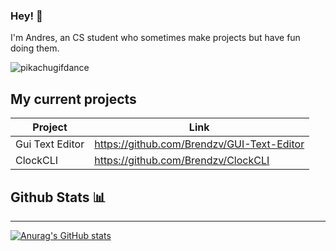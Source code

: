 ### Hey! 👋


I'm Andres, an CS student who sometimes make projects but have fun doing them.

![pikachugifdance](https://c.tenor.com/rt2qSDNvVEQAAAAj/pikachu-dance.gifcute-gif-15783473)

## My current projects

Project                               | Link
-----------                           | --------
Gui Text Editor                       | https://github.com/Brendzv/GUI-Text-Editor
ClockCLI                              |  https://github.com/Brendzv/ClockCLI



## Github Stats 📊
<hr />

[![Anurag's GitHub stats](https://github-readme-stats.vercel.app/api?username=Brendzv&theme=dark)](https://github.com/anuraghazra/github-readme-stats)
